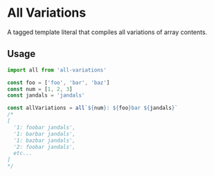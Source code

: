 # All Variations

A tagged template literal that compiles all variations of array contents.

## Usage

```js
import all from 'all-variations'

const foo = ['foo', 'bar', 'baz']
const num = [1, 2, 3]
const jandals = 'jandals'

const allVariations = all`${num}: ${foo}bar ${jandals}`
/*
[
  '1: foobar jandals',
  '1: barbar jandals',
  '1: bazbar jandals',
  '2: foobar jandals',
  etc...
]
*/
```
